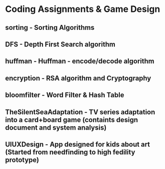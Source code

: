 # Coding Assignments & Game Design

## sorting - Sorting Algorithms
## DFS - Depth First Search algorithm
## huffman - Huffman - encode/decode algorithm
## encryption - RSA algorithm and Cryptography
## bloomfilter - Word Filter & Hash Table
## TheSilentSeaAdaptation - TV series adaptation into a card+board game (containts design document and system analysis)
## UIUXDesign - App designed for kids about art (Started from needfinding to high fedility prototype)
